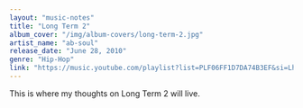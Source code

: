 ```yaml
---
layout: "music-notes"
title: "Long Term 2"
album_cover: "/img/album-covers/long-term-2.jpg"
artist_name: "ab-soul"
release_date: "June 28, 2010"
genre: "Hip-Hop"
link: "https://music.youtube.com/playlist?list=PLF06FF1D7DA74B3EF&si=LhBlE18eB7JhP5A"
---
```


This is where my thoughts on Long Term 2 will live.
